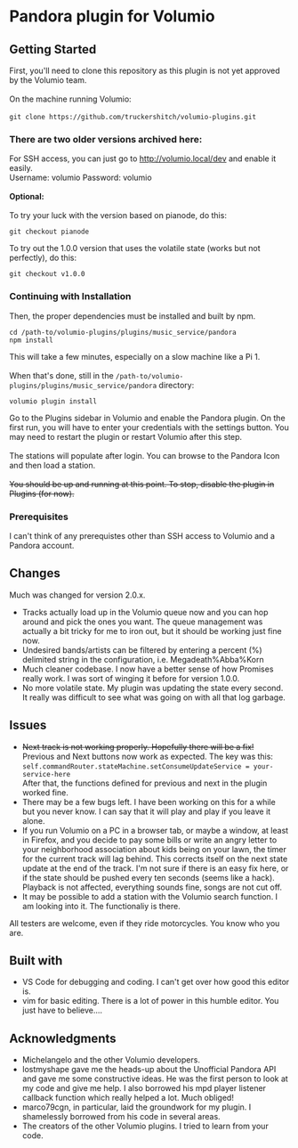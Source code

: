 # Pandora plugin for Volumio

## Getting Started

First, you'll need to clone this repository as this plugin is not yet approved by the Volumio team.<br/>
<br/>
On the machine running Volumio:<br/>
<br/>
`git clone https://github.com/truckershitch/volumio-plugins.git`<br/>

### There are two older versions archived here:

For SSH access, you can just go to http://volumio.local/dev and enable it easily.<br/>
Username: volumio Password: volumio<br/>
<br/>
<b>Optional:</b><br/>
<br/>
To try your luck with the version based on pianode, do this:

`git checkout pianode`

To try out the 1.0.0 version that uses the volatile state (works but not perfectly), do this:

`git checkout v1.0.0`

### Continuing with Installation

Then, the proper dependencies must be installed and built by npm.

`cd /path-to/volumio-plugins/plugins/music_service/pandora`<br/>
`npm install`

This will take a few minutes, especially on a slow machine like a Pi 1.<br/>
<br/>
When that's done, still in the `/path-to/volumio-plugins/plugins/music_service/pandora` directory:

`volumio plugin install`

Go to the Plugins sidebar in Volumio and enable the Pandora plugin.  On the first run, you will have to enter your credentials with the settings button.  You may need to restart the plugin or restart Volumio after this step.<br/>
<br/>
The stations will populate after login.  You can browse to the Pandora Icon and then load a station.<br/>
<br/>
~~You should be up and running at this point.  To stop, disable the plugin in Plugins (for now).~~<br/>

### Prerequisites

I can't think of any prerequistes other than SSH access to Volumio and a Pandora account.<br/>

## Changes

Much was changed for version 2.0.x.

* Tracks actually load up in the Volumio queue now and you can hop around and pick the ones you want.  The queue management was actually a bit tricky for me to iron out, but it should be working just fine now.
* Undesired bands/artists can be filtered by entering a percent (%) delimited string in the configuration, i.e. Megadeath%Abba%Korn
* Much cleaner codebase.  I now have a better sense of how Promises really work.  I was sort of winging it before for version 1.0.0.
* No more volatile state.  My plugin was updating the state every second.  It really was difficult to see what was going on with all that log garbage.

## Issues

* ~~Next track is not working properly.  Hopefully there will be a fix!~~<br/>
Previous and Next buttons now work as expected.  The key was this:<br/>
`self.commandRouter.stateMachine.setConsumeUpdateService = your-service-here`<br/>
After that, the functions defined for previous and next in the plugin worked fine.
* There may be a few bugs left.  I have been working on this for a while but you never know.  I can say that it will play and play if you leave it alone.
* If you run Volumio on a PC in a browser tab, or maybe a window, at least in Firefox, and you decide to pay some bills or write an angry letter to your neighborhood association about kids being on your lawn, the timer for the current track will lag behind.  This corrects itself on the next state update at the end of the track.  I'm not sure if there is an easy fix here, or if the state should be pushed every ten seconds (seems like a hack).  Playback is not affected, everything sounds fine, songs are not cut off.
* It may be possible to add a station with the Volumio search function.  I am looking into it.  The functionaliy is there.

All testers are welcome, even if they ride motorcycles.  You know who you are.

## Built with

* VS Code for debugging and coding.  I can't get over how good this editor is.
* vim for basic editing.  There is a lot of power in this humble editor.  You just have to believe....

## Acknowledgments

* Michelangelo and the other Volumio developers.
* lostmyshape gave me the heads-up about the Unofficial Pandora API and gave me some constructive ideas.  He was the first person to look at my code and give me help.  I also borrowed his mpd player listener callback function which really helped a lot.  Much obliged!
* marco79cgn, in particular, laid the groundwork for my plugin.  I shamelessly borrowed from his code in several areas.
* The creators of the other Volumio plugins.  I tried to learn from your code.

